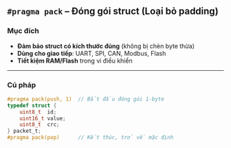 ## `#pragma pack` – Đóng gói struct (Loại bỏ padding)

### Mục đích
- **Đảm bảo struct có kích thước đúng** (không bị chèn byte thừa)
- **Dùng cho giao tiếp**: UART, SPI, CAN, Modbus, Flash
- **Tiết kiệm RAM/Flash** trong vi điều khiển

---

### Cú pháp
```c
#pragma pack(push, 1)  // Bắt đầu đóng gói 1-byte
typedef struct {
    uint8_t  id;
    uint16_t value;
    uint8_t  crc;
} packet_t;
#pragma pack(pop)      // Kết thúc, trở về mặc định